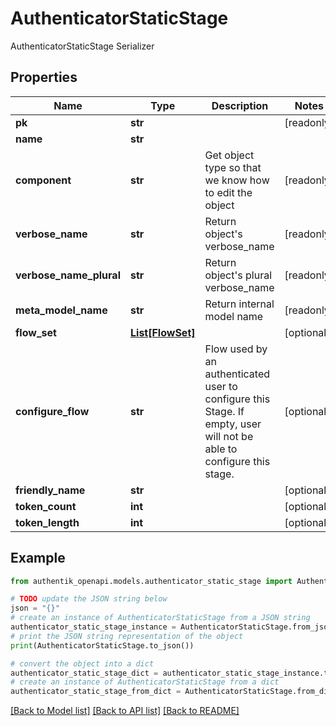 # AuthenticatorStaticStage

AuthenticatorStaticStage Serializer

## Properties

Name | Type | Description | Notes
------------ | ------------- | ------------- | -------------
**pk** | **str** |  | [readonly] 
**name** | **str** |  | 
**component** | **str** | Get object type so that we know how to edit the object | [readonly] 
**verbose_name** | **str** | Return object&#39;s verbose_name | [readonly] 
**verbose_name_plural** | **str** | Return object&#39;s plural verbose_name | [readonly] 
**meta_model_name** | **str** | Return internal model name | [readonly] 
**flow_set** | [**List[FlowSet]**](FlowSet.md) |  | [optional] 
**configure_flow** | **str** | Flow used by an authenticated user to configure this Stage. If empty, user will not be able to configure this stage. | [optional] 
**friendly_name** | **str** |  | [optional] 
**token_count** | **int** |  | [optional] 
**token_length** | **int** |  | [optional] 

## Example

```python
from authentik_openapi.models.authenticator_static_stage import AuthenticatorStaticStage

# TODO update the JSON string below
json = "{}"
# create an instance of AuthenticatorStaticStage from a JSON string
authenticator_static_stage_instance = AuthenticatorStaticStage.from_json(json)
# print the JSON string representation of the object
print(AuthenticatorStaticStage.to_json())

# convert the object into a dict
authenticator_static_stage_dict = authenticator_static_stage_instance.to_dict()
# create an instance of AuthenticatorStaticStage from a dict
authenticator_static_stage_from_dict = AuthenticatorStaticStage.from_dict(authenticator_static_stage_dict)
```
[[Back to Model list]](../README.md#documentation-for-models) [[Back to API list]](../README.md#documentation-for-api-endpoints) [[Back to README]](../README.md)


